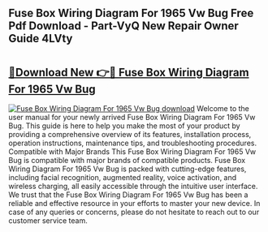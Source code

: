 ## Fuse Box Wiring Diagram For 1965 Vw Bug Free Pdf Download - Part-VyQ New Repair Owner Guide 4LVty

# <h2><a href="http://dfs4hjf.blite.top/?on=Fuse+Box+Wiring+Diagram+For+1965+Vw+Bug">🔗Download New 👉🔴 Fuse Box Wiring Diagram For 1965 Vw Bug</a></h2>

[![Fuse Box Wiring Diagram For 1965 Vw Bug download](https://i.imgur.com/lujVjoI.png)](http://dfs4hjf.blite.top/?on=Fuse+Box+Wiring+Diagram+For+1965+Vw+Bug)
Welcome to the user manual for your newly arrived Fuse Box Wiring Diagram For 1965 Vw Bug. This guide is here to help you make the most of your product by providing a comprehensive overview of its features, installation process, operation instructions, maintenance tips, and troubleshooting procedures. Compatible with Major Brands This Fuse Box Wiring Diagram For 1965 Vw Bug is compatible with major brands of compatible products. Fuse Box Wiring Diagram For 1965 Vw Bug is packed with cutting-edge features, including facial recognition, augmented reality, voice activation, and wireless charging, all easily accessible through the intuitive user interface. We trust that the Fuse Box Wiring Diagram For 1965 Vw Bug has been a reliable and effective resource in your efforts to master your new device. In case of any queries or concerns, please do not hesitate to reach out to our customer service team.
